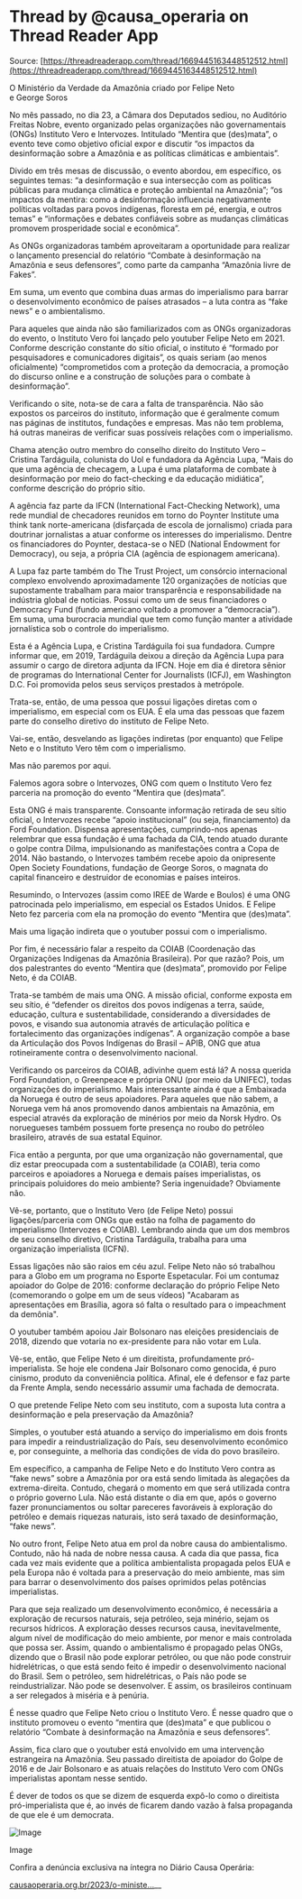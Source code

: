 # Thread by @causa\_operaria on Thread Reader App

Source: [https://threadreaderapp.com/thread/1669445163448512512.html](https://threadreaderapp.com/thread/1669445163448512512.html)

O Ministério da Verdade da Amazônia criado por Felipe Neto e George Soros

No mês passado, no dia 23, a Câmara dos Deputados sediou, no Auditório Freitas Nobre, evento organizado pelas organizações não governamentais (ONGs) Instituto Vero e Intervozes. Intitulado “Mentira que (des)mata”, o evento teve como objetivo oficial expor e discutir “os impactos da desinformação sobre a Amazônia e as políticas climáticas e ambientais”.

Divido em três mesas de discussão, o evento abordou, em específico, os seguintes temas: “a desinformação e sua intersecção com as políticas públicas para mudança climática e proteção ambiental na Amazônia”; “os impactos da mentira: como a desinformação influencia negativamente políticas voltadas para povos indígenas, floresta em pé, energia, e outros temas” e “informações e debates confiáveis sobre as mudanças climáticas promovem prosperidade social e econômica”.

As ONGs organizadoras também aproveitaram a oportunidade para realizar o lançamento presencial do relatório “Combate à desinformação na Amazônia e seus defensores”, como parte da campanha “Amazônia livre de Fakes”.

Em suma, um evento que combina duas armas do imperialismo para barrar o desenvolvimento econômico de países atrasados – a luta contra as “fake news” e o ambientalismo.

Para aqueles que ainda não são familiarizados com as ONGs organizadoras do evento, o Instituto Vero foi lançado pelo youtuber Felipe Neto em 2021. Conforme descrição constante do sítio oficial, o instituto é “formado por pesquisadores e comunicadores digitais”, os quais seriam (ao menos oficialmente) “comprometidos com a proteção da democracia, a promoção do discurso online e a construção de soluções para o combate à desinformação”.

Verificando o site, nota-se de cara a falta de transparência. Não são expostos os parceiros do instituto, informação que é geralmente comum nas páginas de institutos, fundações e empresas. Mas não tem problema, há outras maneiras de verificar suas possíveis relações com o imperialismo.

Chama atenção outro membro do conselho direito do Instituto Vero – Cristina Tardáguila, colunista do Uol e fundadora da Agência Lupa, “Mais do que uma agência de checagem, a Lupa é uma plataforma de combate à desinformação por meio do fact-checking e da educação midiática”, conforme descrição do próprio sítio.

A agência faz parte da IFCN (International Fact-Checking Network), uma rede mundial de checadores reunidos em torno do Poynter Institute uma think tank norte-americana (disfarçada de escola de jornalismo) criada para doutrinar jornalistas a atuar conforme os interesses do imperialismo. Dentre os financiadores do Poynter, destaca-se o NED (National Endowment for Democracy), ou seja, a própria CIA (agência de espionagem americana).

A Lupa faz parte também do The Trust Project, um consórcio internacional complexo envolvendo aproximadamente 120 organizações de notícias que supostamente trabalham para maior transparência e responsabilidade na indústria global de notícias. Possui como um de seus financiadores o Democracy Fund (fundo americano voltado a promover a “democracia”). Em suma, uma burocracia mundial que tem como função manter a atividade jornalística sob o controle do imperialismo.

Esta é a Agência Lupa, e Cristina Tardáguila foi sua fundadora. Cumpre informar que, em 2019, Tardáguila deixou a direção da Agência Lupa para assumir o cargo de diretora adjunta da IFCN. Hoje em dia é diretora sênior de programas do International Center for Journalists (ICFJ), em Washington D.C. Foi promovida pelos seus serviços prestados à metrópole.

Trata-se, então, de uma pessoa que possui ligações diretas com o imperialismo, em especial com os EUA. É ela uma das pessoas que fazem parte do conselho diretivo do instituto de Felipe Neto.

Vai-se, então, desvelando as ligações indiretas (por enquanto) que Felipe Neto e o Instituto Vero têm com o imperialismo.

Mas não paremos por aqui.

Falemos agora sobre o Intervozes, ONG com quem o Instituto Vero fez parceria na promoção do evento “Mentira que (des)mata”.

Esta ONG é mais transparente. Consoante informação retirada de seu sítio oficial, o Intervozes recebe “apoio institucional” (ou seja, financiamento) da Ford Foundation. Dispensa apresentações, cumprindo-nos apenas relembrar que essa fundação é uma fachada da CIA, tendo atuado durante o golpe contra Dilma, impulsionando as manifestações contra a Copa de 2014. Não bastando, o Intervozes também recebe apoio da onipresente Open Society Foundations, fundação de George Soros, o magnata do capital financeiro e destruidor de economias e países inteiros.

Resumindo, o Intervozes (assim como IREE de Warde e Boulos) é uma ONG patrocinada pelo imperialismo, em especial os Estados Unidos. E Felipe Neto fez parceria com ela na promoção do evento “Mentira que (des)mata”.

Mais uma ligação indireta que o youtuber possui com o imperialismo.

Por fim, é necessário falar a respeito da COIAB (Coordenação das Organizações Indígenas da Amazônia Brasileira). Por que razão? Pois, um dos palestrantes do evento “Mentira que (des)mata”, promovido por Felipe Neto, é da COIAB.

Trata-se também de mais uma ONG. A missão oficial, conforme exposta em seu sítio, é “defender os direitos dos povos indígenas a terra, saúde, educação, cultura e sustentabilidade, considerando a diversidades de povos, e visando sua autonomia através de articulação política e fortalecimento das organizações indígenas”. A organização compõe a base da Articulação dos Povos Indígenas do Brasil – APIB, ONG que atua rotineiramente contra o desenvolvimento nacional.

Verificando os parceiros da COIAB, adivinhe quem está lá? A nossa querida Ford Foundation, o Greenpeace e própria ONU (por meio da UNIFEC), todas organizações do imperialismo. Mais interessante ainda é que a Embaixada da Noruega é outro de seus apoiadores. Para aqueles que não sabem, a Noruega vem há anos promovendo danos ambientais na Amazônia, em especial através da exploração de minérios por meio da Norsk Hydro. Os noruegueses também possuem forte presença no roubo do petróleo brasileiro, através de sua estatal Equinor.

Fica então a pergunta, por que uma organização não governamental, que diz estar preocupada com a sustentabilidade (a COIAB), teria como parceiros e apoiadores a Noruega e demais países imperialistas, os principais poluidores do meio ambiente? Seria ingenuidade? Obviamente não.

Vê-se, portanto, que o Instituto Vero (de Felipe Neto) possui ligações/parceria com ONGs que estão na folha de pagamento do imperialismo (Intervozes e COIAB). Lembrando ainda que um dos membros de seu conselho diretivo, Cristina Tardáguila, trabalha para uma organização imperialista (ICFN).

Essas ligações não são raios em céu azul. Felipe Neto não só trabalhou para a Globo em um programa no Esporte Espetacular. Foi um contumaz apoiador do Golpe de 2016: conforme declaração do próprio Felipe Neto (comemorando o golpe em um de seus vídeos) "Acabaram as apresentações em Brasília, agora só falta o resultado para o impeachment da demônia".

O youtuber também apoiou Jair Bolsonaro nas eleições presidenciais de 2018, dizendo que votaria no ex-presidente para não votar em Lula.

Vê-se, então, que Felipe Neto é um direitista, profundamente pró-imperialista. Se hoje ele condena Jair Bolsonaro como genocida, é puro cinismo, produto da conveniência política. Afinal, ele é defensor e faz parte da Frente Ampla, sendo necessário assumir uma fachada de democrata.

O que pretende Felipe Neto com seu instituto, com a suposta luta contra a desinformação e pela preservação da Amazônia?

Simples, o youtuber está atuando a serviço do imperialismo em dois fronts para impedir a reindustrialização do País, seu desenvolvimento econômico e, por conseguinte, a melhoria das condições de vida do povo brasileiro.

Em específico, a campanha de Felipe Neto e do Instituto Vero contra as “fake news” sobre a Amazônia por ora está sendo limitada às alegações da extrema-direita. Contudo, chegará o momento em que será utilizada contra o próprio governo Lula. Não está distante o dia em que, após o governo fazer pronunciamentos ou soltar pareceres favoráveis à exploração do petróleo e demais riquezas naturais, isto será taxado de desinformação, “fake news”.

No outro front, Felipe Neto atua em prol da nobre causa do ambientalismo. Contudo, não há nada de nobre nessa causa. A cada dia que passa, fica cada vez mais evidente que a política ambientalista propagada pelos EUA e pela Europa não é voltada para a preservação do meio ambiente, mas sim para barrar o desenvolvimento dos países oprimidos pelas potências imperialistas.

Para que seja realizado um desenvolvimento econômico, é necessária a exploração de recursos naturais, seja petróleo, seja minério, sejam os recursos hídricos. A exploração desses recursos causa, inevitavelmente, algum nível de modificação do meio ambiente, por menor e mais controlada que possa ser. Assim, quando o ambientalismo é propagado pelas ONGs, dizendo que o Brasil não pode explorar petróleo, ou que não pode construir hidrelétricas, o que está sendo feito é impedir o desenvolvimento nacional do Brasil. Sem o petróleo, sem hidrelétricas, o País não pode se reindustrializar. Não pode se desenvolver. E assim, os brasileiros continuam a ser relegados à miséria e à penúria.

É nesse quadro que Felipe Neto criou o Instituto Vero. É nesse quadro que o instituto promoveu o evento “mentira que (des)mata” e que publicou o relatório “Combate à desinformação na Amazônia e seus defensores”.

Assim, fica claro que o youtuber está envolvido em uma intervenção estrangeira na Amazônia. Seu passado direitista de apoiador do Golpe de 2016 e de Jair Bolsonaro e as atuais relações do Instituto Vero com ONGs imperialistas apontam nesse sentido.

É dever de todos os que se dizem de esquerda expô-lo como o direitista pró-imperialista que é, ao invés de ficarem dando vazão à falsa propaganda de que ele é um democrata.

![Image](https://pbs.twimg.com/media/FysPa8cWcAAv18K.jpg)

Image

Confira a denúncia exclusiva na íntegra no Diário Causa Operária:

[causaoperaria.org.br/2023/o-ministe…](https://causaoperaria.org.br/2023/o-ministerio-da-verdade-da-amazonia-de-felipe-neto-e-george-soros/)__
